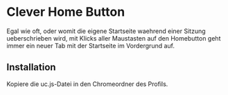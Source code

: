 # Clever Home Button
Egal wie oft, oder womit die eigene Startseite waehrend einer Sitzung ueberschrieben wird, mit Klicks aller Maustasten auf 
den Homebutton geht immer ein neuer Tab mit der Startseite im Vordergrund auf.

## Installation
Kopiere die uc.js-Datei in den Chromeordner des Profils.

